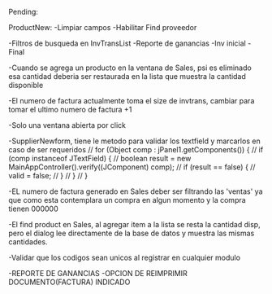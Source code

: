 
Pending:

ProductNew: 
-Limpiar campos
-Habilitar Find proveedor

-Filtros de busqueda en InvTransList
-Reporte de ganancias
-Inv inicial - Final

-Cuando se agrega un producto en la ventana de Sales, psi es eliminado esa 
cantidad deberia ser restaurada en la lista que muestra la cantidad disponible

-El numero de factura actualmente toma el size de invtrans,
cambiar para tomar el ultimo numero de factura +1

-Solo una ventana abierta por click

-SupplierNewform, tiene le metodo para validar los textfield y marcarlos en caso de ser requeridos
//        for (Object comp : jPanel1.getComponents()) {
//            if (comp instanceof JTextField) {
//                boolean result = new MainAppController().verify((JComponent) comp);
//                if (result == false) {
//                    valid = false;
//                }
//            }
//        }

-EL numero de factura generado en Sales deber ser filtrando las 'ventas' ya que como esta 
contemplara un compra en algun momento y la compra tienen 000000

-El find product en Sales, al agregar item a la lista se resta la cantidad disp, 
pero el dialog lee directamente de la base de datos y muestra las mismas cantidades.

-Validar que los codigos sean unicos al registrar en cualquier modulo

-REPORTE DE GANANCIAS
-OPCION DE REIMPRIMIR DOCUMENTO(FACTURA) INDICADO